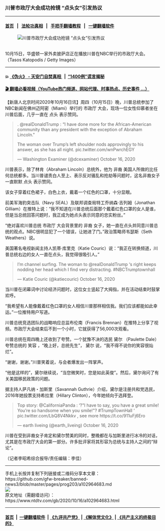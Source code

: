 ### 川普市政厅大会成功抢镜 “点头女”引发热议
------------------------

#### [首页](https://github.com/gfw-breaker/banned-news3/blob/master/README.md) &nbsp;&nbsp;|&nbsp;&nbsp; [法轮功真相](https://github.com/begood0513/basic/blob/master/README.md)  &nbsp;&nbsp;|&nbsp;&nbsp; [手把手翻墙教程](https://github.com/gfw-breaker/guides/wiki)  &nbsp;&nbsp;|&nbsp;&nbsp; [一键翻墙软件](https://github.com/gfw-breaker/nogfw/blob/master/README.md)  



<div><div class="featured_image">
 <figure>
  <img alt="川普市政厅大会成功抢镜 “点头女”引发热议" src="https://i.ntdtv.com/assets/uploads/2020/10/439-9-800x450.jpg"/>
 </figure><br/>
 <span class="caption">
  10月15日，华盛顿一家外卖披萨店正在播放川普在NBC举行的市政厅大会。（Tasos Katopodis / Getty Images）
 </span>
</div>
</div><hr/>

#### 💥 [《伪火》 - 天安门自焚真相 ](http://158.247.195.190:10000/videos/blog/weihuo.html)&nbsp; |&nbsp; [“1400例”谎言揭秘  ](http://158.247.195.190:10000/videos/blog/jiexi1400.html)

#### [ 🎬  翻墙必看视频（YouTube热门频道、网站代理、时事热点、历史事件 ...）](https://github.com/gfw-breaker/links/blob/master/banned.md)

<div><div class="post_content" itemprop="articleBody">
 <p>
  【新唐人北京时间2020年10月16日讯】周四（10月15日）晚，川普总统参加了NBC新闻在佛州迈阿密（Miami）举行的
  <ok href="https://www.ntdtv.com/gb/市政厅.htm">
   市政厅
  </ok>
  大会，现场一位女性仰慕者坐在川普后面，几乎一直在
  <ok href="https://www.ntdtv.com/gb/点头.htm">
   点头
  </ok>
  表示赞同。
 </p>
 <blockquote class="twitter-tweet">
  <p dir="ltr" lang="en">
   .
   <ok href="https://twitter.com/realDonaldTrump?ref_src=twsrc%5Etfw">
    @realDonaldTrump
   </ok>
   : “I have done more for the African-American community than any president with the exception of Abraham Lincoln."
  </p>
  <p>
   The woman over Trump’s left shoulder nods approvingly to his answer, as she has all night.
   <ok href="https://t.co/wnPwrchEGY">
    pic.twitter.com/wnPwrchEGY
   </ok>
  </p>
  <p>
   — Washington Examiner (@dcexaminer)
   <ok href="https://twitter.com/dcexaminer/status/1316908070107336705?ref_src=twsrc%5Etfw">
    October 16, 2020
   </ok>
  </p>
 </blockquote>
 <p>
  <script async="" charset="utf-8" src="https://platform.twitter.com/widgets.js">
  </script>
 </p>
 <p>
  <p>
   川普表示，除了林肯（Abraham Lincoln）总统外，他为
   <ok href="https://www.ntdtv.com/gb/非裔.htm">
    非裔
   </ok>
   美国人所做的比任何总统都多。当川普谴责白人至上、表示反对骚乱和抢劫等问题时，这名非裔女子一直默默
   <ok href="https://www.ntdtv.com/gb/点头.htm">
    点头
   </ok>
   表示赞同。
  </p>
  <p>
   该女子穿着红色裙子，白色上衣，戴着一个红色的口罩，十分显眼。
  </p>
  <p>
   前美军海豹突击队（Navy SEAL）及联邦调查局特工乔纳森·吉列姆（Jonathan Gilliam）在推特上说：“我不知道在川普总统后面那个戴着红色口罩的女人是谁，但是当总统回答问题时，我正成为她点头表示同意的忠实粉丝。”
  </p>
  <p>
   “绝对喜欢川普总统
   <ok href="https://www.ntdtv.com/gb/市政厅.htm">
    市政厅
   </ok>
   大会背景里的
   <ok href="https://www.ntdtv.com/gb/非裔.htm">
    非裔
   </ok>
   女子，她一直在点头并同意川普总统的观点。NBC很明显犯了一个错误，让她进了门。”政治策略师韦瑟斯（Seth Weathers）说。
  </p>
  <p>
   美国著名电视新闻主持人凯蒂·库里克（Katie Couric）说：“我正在转换频道，川普总统右边的女人一直在点头，我觉得很吸引人。”
  </p>
  <blockquote class="twitter-tweet">
   <p dir="ltr" lang="en">
    I’m channel surfing. The woman to
    <ok href="https://twitter.com/realDonaldTrump?ref_src=twsrc%5Etfw">
     @realDonaldTrump
    </ok>
    ‘s right keeps nodding her head which I find very distracting.
    <ok href="https://twitter.com/hashtag/NBCTrumptownhall?src=hash&amp;ref_src=twsrc%5Etfw">
     #NBCTrumptownhall
    </ok>
   </p>
   <p>
    — Katie Couric (@katiecouric)
    <ok href="https://twitter.com/katiecouric/status/1316902071560491011?ref_src=twsrc%5Etfw">
     October 16, 2020
    </ok>
   </p>
  </blockquote>
  <p>
   <script async="" charset="utf-8" src="https://platform.twitter.com/widgets.js">
   </script>
  </p>
  <p>
   <p>
    当川普在闭幕词中讨论经济问题时，这位女士竖起了大拇指，并在活动结束时鼓掌欢呼。
   </p>
   <p>
    “我希望有人能像戴着红色口罩的女人相信川普那样相信我。我们应该都能如此幸运。”一位推特用户写道。
   </p>
   <p>
    川普总统竞选团队的战略响应总监布伦南（Francis Brennan）在推特上分享了视频。市政厅大会结束后不到一个小时，它就获得了56,000次观看。
   </p>
   <p>
    川普总统在周四晚上还收到了夸赞。一个犹豫不决的选民
    <ok href="https://www.ntdtv.com/gb/黛尔.htm">
     黛尔
    </ok>
    （Paulette Dale）夸赞总统的
    <ok href="https://www.ntdtv.com/gb/笑容.htm">
     笑容
    </ok>
    ，“晚上好，总统先生”，
    <ok href="https://www.ntdtv.com/gb/黛尔.htm">
     黛尔
    </ok>
    说，“我不得不说你的笑容很灿烂”。
   </p>
   <p>
    “谢谢，谢谢。”川普笑着说，与会者爆发出一阵掌声。
   </p>
   <p>
    “他是这样的”，黛尔继续说，“当您微笑时，您是如此英俊”。然后，黛尔询问了有关美国移民政策的问题。
   </p>
   <p>
    据主持人萨凡纳・加斯里（Savannah Guthrie）介绍，黛尔是注册共和党选民，2016年她投票支持希拉里（Hillary Clinton），今年她倾向于选拜登。
   </p>
   <blockquote class="twitter-tweet">
    <p dir="ltr" lang="en">
     Top story:
     <ok href="https://twitter.com/CaliforniaPanda?ref_src=twsrc%5Etfw">
      @CaliforniaPanda
     </ok>
     : ‘?"I have to say, you have a great smile! You’re so handsome when you smile!"?
     <ok href="https://twitter.com/hashtag/TrumpTownHall?src=hash&amp;ref_src=twsrc%5Etfw">
      #TrumpTownHall
     </ok>
     ‘
     <ok href="https://t.co/LbQ8V4Nkkv">
      pic.twitter.com/LbQ8V4Nkkv
     </ok>
     , see more
     <ok href="https://t.co/911uFj6Ero">
      https://t.co/911uFj6Ero
     </ok>
    </p>
    <p>
     — earth liveing (@earth_liveing)
     <ok href="https://twitter.com/earth_liveing/status/1316977664092262401?ref_src=twsrc%5Etfw">
      October 16, 2020
     </ok>
    </p>
   </blockquote>
   <p>
    <script async="" charset="utf-8" src="https://platform.twitter.com/widgets.js">
    </script>
   </p>
   <p>
    <p>
     川普在受到非裔女子肯定和黛尔赞美的同时，整晚都在与加斯里进行冰冷的对话，尤其是在市政厅大会的第一部分。许多批评家将其形容为总统与主持人之间的“辩论”。
    </p>
    <p>
     （记者李昭希综合报导/责任编辑：李佳）
    </p>
    <div class="single_ad">
    </div>
   </p>
  </p>
 </p>
</div>
</div>
<hr/>
手机上长按并复制下列链接或二维码分享本文章：<br/>
https://github.com/gfw-breaker/banned-news3/blob/master/pages/prog203/a102964683.md <br/>
<a href='https://github.com/gfw-breaker/banned-news3/blob/master/pages/prog203/a102964683.md'><img src='https://github.com/gfw-breaker/banned-news3/blob/master/pages/prog203/a102964683.md.png'/></a> <br/>
原文地址（需翻墙访问）：https://www.ntdtv.com/gb/2020/10/16/a102964683.html


------------------------
#### [首页](https://github.com/gfw-breaker/banned-news3/blob/master/README.md) &nbsp;|&nbsp; [一键翻墙软件](https://github.com/gfw-breaker/nogfw/blob/master/README.md) &nbsp;| [《九评共产党》](https://github.com/gfw-breaker/9ping.md/blob/master/README.md#九评之一评共产党是什么) | [《解体党文化》](https://github.com/gfw-breaker/jtdwh.md/blob/master/README.md) | [《共产主义的终极目的》](https://github.com/gfw-breaker/gczydzjmd.md/blob/master/README.md)


<img src='http://gfw-breaker.win/banned-news3/pages/prog203/a102964683.md' width='0px' height='0px'/>